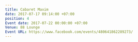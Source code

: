 ```yaml
---
title: Cabaret Maxim
date: 2017-07-17 09:14:00 +07:00
position: 4
Event date: 2017-07-22 00:00:00 +07:00
Venue: 88 Lounge
Event URL: https://www.facebook.com/events/480641862289273/
---
```


